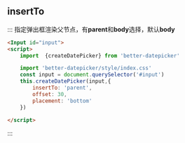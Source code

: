 ##  insertTo
::: 指定弹出框渲染父节点，有**parent**和**body**选择，默认**body**
```html
<Input id="input">
<script>
    import  {createDatePicker} from 'better-datepicker'

    import 'better-datepicker/style/index.css'
    const input = document.querySelector('#input')
    this.createDatePicker(input,{
        insertTo: 'parent',
        offset: 30,
        placement: 'bottom'
    })

</script>

```
:::

